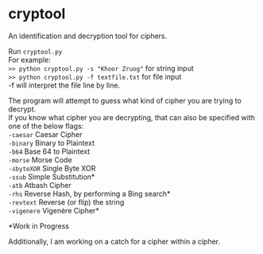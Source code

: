 # cryptool
An identification and decryption tool for ciphers.

Run `cryptool.py` <br />
For example: <br />
`>> python cryptool.py -s "Khoor Zruog"`  for string input <br />
`>> python cryptool.py -f textfile.txt`   for file input <br />
-f will interpret the file line by line. <br />

The program will attempt to guess what kind of cipher you are trying to decrypt. <br />
If you know what cipher you are decrypting, that can also be specified with one of the below flags: <br />
`-caesar`     Caesar Cipher <br />
`-binary`    Binary to Plaintext <br />
`-b64`       Base 64 to Plaintext <br />
`-morse`     Morse Code <br />
`-sbyteXOR`  Single Byte XOR <br />
`-ssub`      Simple Substitution* <br />
`-atb`       Atbash Cipher <br />
`-rhs`       Reverse Hash, by performing a Bing search* <br />
`-revtext`	 Reverse (or flip) the string <br />
`-vigenere`  Vigenère Cipher* <br />

*Work in Progress

Additionally, I am working on a catch for a cipher within a cipher.
